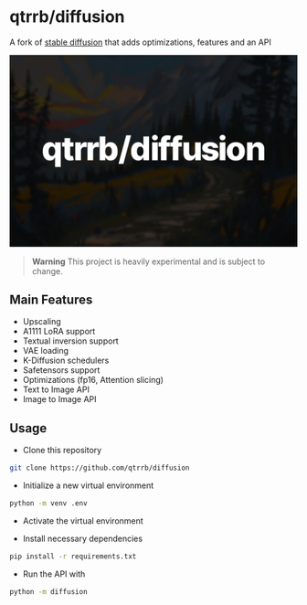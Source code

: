 # qtrrb/diffusion

A fork of [stable diffusion](https://github.com/Stability-AI/stablediffusion) that adds optimizations, features and an API

![hero](.github/assets/banner.png)

> **Warning** This project is heavily experimental and is subject to change.

## Main Features

- Upscaling
- A1111 LoRA support
- Textual inversion support
- VAE loading
- K-Diffusion schedulers
- Safetensors support
- Optimizations (fp16, Attention slicing)
- Text to Image API
- Image to Image API

## Usage

- Clone this repository

```bash
git clone https://github.com/qtrrb/diffusion
```

- Initialize a new virtual environment

```bash
python -m venv .env
```

- Activate the virtual environment

- Install necessary dependencies

```bash
pip install -r requirements.txt
```

- Run the API with

```bash
python -m diffusion
```
